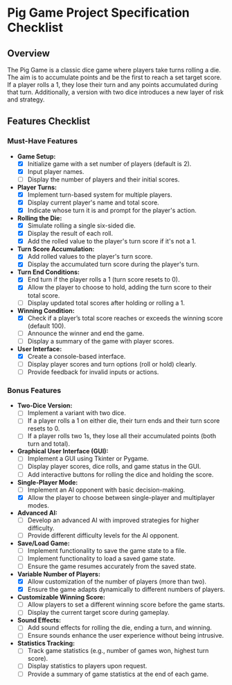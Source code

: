 # Pig Game Project Specification Checklist

## Overview
The Pig Game is a classic dice game where players take turns rolling a die. The aim is to accumulate points and be the first to reach a set target score. If a player rolls a 1, they lose their turn and any points accumulated during that turn. Additionally, a version with two dice introduces a new layer of risk and strategy.

## Features Checklist

### Must-Have Features
- **Game Setup:**
  - [x] Initialize game with a set number of players (default is 2).
  - [x] Input player names.
  - [ ] Display the number of players and their initial scores.

- **Player Turns:**
  - [x] Implement turn-based system for multiple players.
  - [x] Display current player's name and total score.
  - [x] Indicate whose turn it is and prompt for the player's action.

- **Rolling the Die:**
  - [x] Simulate rolling a single six-sided die.
  - [x] Display the result of each roll.
  - [x] Add the rolled value to the player's turn score if it's not a 1.

- **Turn Score Accumulation:**
  - [x] Add rolled values to the player's turn score.
  - [x] Display the accumulated turn score during the player's turn.

- **Turn End Conditions:**
  - [x] End turn if the player rolls a 1 (turn score resets to 0).
  - [x] Allow the player to choose to hold, adding the turn score to their total score.
  - [ ] Display updated total scores after holding or rolling a 1.

- **Winning Condition:**
  - [x] Check if a player’s total score reaches or exceeds the winning score (default 100).
  - [ ] Announce the winner and end the game.
  - [ ] Display a summary of the game with player scores.

- **User Interface:**
  - [x] Create a console-based interface.
  - [ ] Display player scores and turn options (roll or hold) clearly.
  - [ ] Provide feedback for invalid inputs or actions.

### Bonus Features
- **Two-Dice Version:**
  - [ ] Implement a variant with two dice.
  - [ ] If a player rolls a 1 on either die, their turn ends and their turn score resets to 0.
  - [ ] If a player rolls two 1s, they lose all their accumulated points (both turn and total).

- **Graphical User Interface (GUI):**
  - [ ] Implement a GUI using Tkinter or Pygame.
  - [ ] Display player scores, dice rolls, and game status in the GUI.
  - [ ] Add interactive buttons for rolling the dice and holding the score.

- **Single-Player Mode:**
  - [ ] Implement an AI opponent with basic decision-making.
  - [x] Allow the player to choose between single-player and multiplayer modes.

- **Advanced AI:**
  - [ ] Develop an advanced AI with improved strategies for higher difficulty.
  - [ ] Provide different difficulty levels for the AI opponent.

- **Save/Load Game:**
  - [ ] Implement functionality to save the game state to a file.
  - [ ] Implement functionality to load a saved game state.
  - [ ] Ensure the game resumes accurately from the saved state.

- **Variable Number of Players:**
  - [x] Allow customization of the number of players (more than two).
  - [x] Ensure the game adapts dynamically to different numbers of players.

- **Customizable Winning Score:**
  - [ ] Allow players to set a different winning score before the game starts.
  - [ ] Display the current target score during gameplay.

- **Sound Effects:**
  - [ ] Add sound effects for rolling the die, ending a turn, and winning.
  - [ ] Ensure sounds enhance the user experience without being intrusive.

- **Statistics Tracking:**
  - [ ] Track game statistics (e.g., number of games won, highest turn score).
  - [ ] Display statistics to players upon request.
  - [ ] Provide a summary of game statistics at the end of each game.
